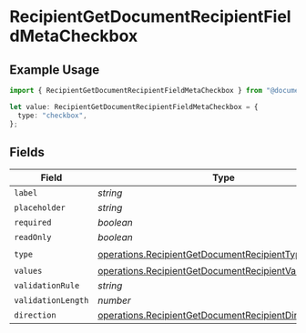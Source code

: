 # RecipientGetDocumentRecipientFieldMetaCheckbox

## Example Usage

```typescript
import { RecipientGetDocumentRecipientFieldMetaCheckbox } from "@documenso/sdk-typescript/models/operations";

let value: RecipientGetDocumentRecipientFieldMetaCheckbox = {
  type: "checkbox",
};
```

## Fields

| Field                                                                                                                        | Type                                                                                                                         | Required                                                                                                                     | Description                                                                                                                  |
| ---------------------------------------------------------------------------------------------------------------------------- | ---------------------------------------------------------------------------------------------------------------------------- | ---------------------------------------------------------------------------------------------------------------------------- | ---------------------------------------------------------------------------------------------------------------------------- |
| `label`                                                                                                                      | *string*                                                                                                                     | :heavy_minus_sign:                                                                                                           | N/A                                                                                                                          |
| `placeholder`                                                                                                                | *string*                                                                                                                     | :heavy_minus_sign:                                                                                                           | N/A                                                                                                                          |
| `required`                                                                                                                   | *boolean*                                                                                                                    | :heavy_minus_sign:                                                                                                           | N/A                                                                                                                          |
| `readOnly`                                                                                                                   | *boolean*                                                                                                                    | :heavy_minus_sign:                                                                                                           | N/A                                                                                                                          |
| `type`                                                                                                                       | [operations.RecipientGetDocumentRecipientTypeCheckbox](../../models/operations/recipientgetdocumentrecipienttypecheckbox.md) | :heavy_check_mark:                                                                                                           | N/A                                                                                                                          |
| `values`                                                                                                                     | [operations.RecipientGetDocumentRecipientValue2](../../models/operations/recipientgetdocumentrecipientvalue2.md)[]           | :heavy_minus_sign:                                                                                                           | N/A                                                                                                                          |
| `validationRule`                                                                                                             | *string*                                                                                                                     | :heavy_minus_sign:                                                                                                           | N/A                                                                                                                          |
| `validationLength`                                                                                                           | *number*                                                                                                                     | :heavy_minus_sign:                                                                                                           | N/A                                                                                                                          |
| `direction`                                                                                                                  | [operations.RecipientGetDocumentRecipientDirection](../../models/operations/recipientgetdocumentrecipientdirection.md)       | :heavy_minus_sign:                                                                                                           | N/A                                                                                                                          |